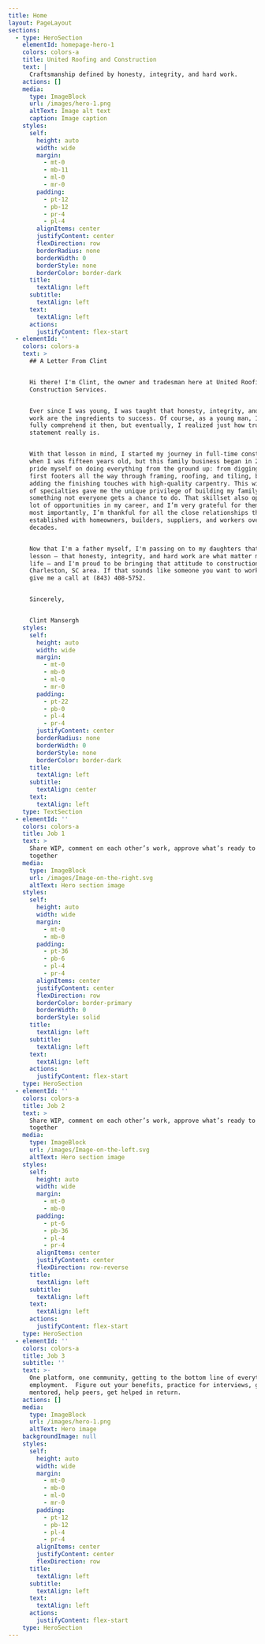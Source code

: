 ```yaml
---
title: Home
layout: PageLayout
sections:
  - type: HeroSection
    elementId: homepage-hero-1
    colors: colors-a
    title: United Roofing and Construction
    text: |
      Craftsmanship defined by honesty, integrity, and hard work.
    actions: []
    media:
      type: ImageBlock
      url: /images/hero-1.png
      altText: Image alt text
      caption: Image caption
    styles:
      self:
        height: auto
        width: wide
        margin:
          - mt-0
          - mb-11
          - ml-0
          - mr-0
        padding:
          - pt-12
          - pb-12
          - pr-4
          - pl-4
        alignItems: center
        justifyContent: center
        flexDirection: row
        borderRadius: none
        borderWidth: 0
        borderStyle: none
        borderColor: border-dark
      title:
        textAlign: left
      subtitle:
        textAlign: left
      text:
        textAlign: left
      actions:
        justifyContent: flex-start
  - elementId: ''
    colors: colors-a
    text: >
      ## A Letter From Clint


      Hi there! I'm Clint, the owner and tradesman here at United Roofing and
      Construction Services.


      Ever since I was young, I was taught that honesty, integrity, and hard
      work are the ingredients to success. Of course, as a young man, I didn’t
      fully comprehend it then, but eventually, I realized just how true that
      statement really is.


      With that lesson in mind, I started my journey in full-time construction
      when I was fifteen years old, but this family business began in 2002. I
      pride myself on doing everything from the ground up: from digging the
      first footers all the way through framing, roofing, and tiling, before
      adding the finishing touches with high-quality carpentry. This wide range
      of specialties gave me the unique privilege of building my family's home -
      something not everyone gets a chance to do. That skillset also opened up a
      lot of opportunities in my career, and I’m very grateful for them, but
      most importantly, I’m thankful for all the close relationships that I
      established with homeowners, builders, suppliers, and workers over the
      decades.


      Now that I'm a father myself, I'm passing on to my daughters that same
      lesson — that honesty, integrity, and hard work are what matter most in
      life — and I'm proud to be bringing that attitude to construction in the
      Charleston, SC area. If that sounds like someone you want to work with,
      give me a call at (843) 408-5752.


      Sincerely,


      Clint Mansergh
    styles:
      self:
        height: auto
        width: wide
        margin:
          - mt-0
          - mb-0
          - ml-0
          - mr-0
        padding:
          - pt-22
          - pb-0
          - pl-4
          - pr-4
        justifyContent: center
        borderRadius: none
        borderWidth: 0
        borderStyle: none
        borderColor: border-dark
      title:
        textAlign: left
      subtitle:
        textAlign: center
      text:
        textAlign: left
    type: TextSection
  - elementId: ''
    colors: colors-a
    title: Job 1
    text: >
      Share WIP, comment on each other’s work, approve what’s ready to go, ship
      together
    media:
      type: ImageBlock
      url: /images/Image-on-the-right.svg
      altText: Hero section image
    styles:
      self:
        height: auto
        width: wide
        margin:
          - mt-0
          - mb-0
        padding:
          - pt-36
          - pb-6
          - pl-4
          - pr-4
        alignItems: center
        justifyContent: center
        flexDirection: row
        borderColor: border-primary
        borderWidth: 0
        borderStyle: solid
      title:
        textAlign: left
      subtitle:
        textAlign: left
      text:
        textAlign: left
      actions:
        justifyContent: flex-start
    type: HeroSection
  - elementId: ''
    colors: colors-a
    title: Job 2
    text: >
      Share WIP, comment on each other’s work, approve what’s ready to go, ship
      together
    media:
      type: ImageBlock
      url: /images/Image-on-the-left.svg
      altText: Hero section image
    styles:
      self:
        height: auto
        width: wide
        margin:
          - mt-0
          - mb-0
        padding:
          - pt-6
          - pb-36
          - pl-4
          - pr-4
        alignItems: center
        justifyContent: center
        flexDirection: row-reverse
      title:
        textAlign: left
      subtitle:
        textAlign: left
      text:
        textAlign: left
      actions:
        justifyContent: flex-start
    type: HeroSection
  - elementId: ''
    colors: colors-a
    title: Job 3
    subtitle: ''
    text: >-
      One platform, one community, getting to the bottom line of everything
      employment.  Figure out your benefits, practice for interviews, get
      mentored, help peers, get helped in return.
    actions: []
    media:
      type: ImageBlock
      url: /images/hero-1.png
      altText: Hero image
    backgroundImage: null
    styles:
      self:
        height: auto
        width: wide
        margin:
          - mt-0
          - mb-0
          - ml-0
          - mr-0
        padding:
          - pt-12
          - pb-12
          - pl-4
          - pr-4
        alignItems: center
        justifyContent: center
        flexDirection: row
      title:
        textAlign: left
      subtitle:
        textAlign: left
      text:
        textAlign: left
      actions:
        justifyContent: flex-start
    type: HeroSection
---
```

